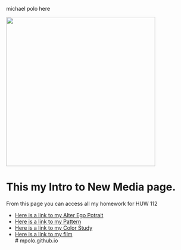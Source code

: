 <!DOCTYPE html>
<html>
<p>michael polo here</p>
<body>
<img src="virtual landscape.jpg"height="400">
<h1>This my Intro to New Media page.</h1>
<p>From this page you can access all my homework for HUW 112</p>
<ul>
<li><a href="wildseedportrait.html">Here is a link to my Alter Ego Potrait</a></li>
<li><a href="pattern.html">Here is a link to my Pattern</a></li>
<li><a href="logo.html">Here is a link to my Color Study</a></li>
<li><a href="film.html">Here is a link to my film</a></li>
</body>
</html># mpolo.github.io
